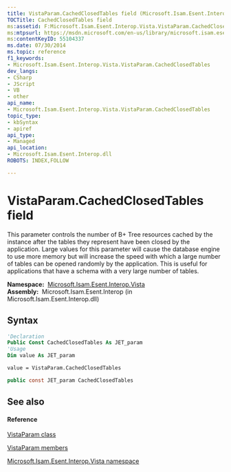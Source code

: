 ```yaml
---
title: VistaParam.CachedClosedTables field (Microsoft.Isam.Esent.Interop.Vista)
TOCTitle: CachedClosedTables field
ms:assetid: F:Microsoft.Isam.Esent.Interop.Vista.VistaParam.CachedClosedTables
ms:mtpsurl: https://msdn.microsoft.com/en-us/library/microsoft.isam.esent.interop.vista.vistaparam.cachedclosedtables(v=EXCHG.10)
ms:contentKeyID: 55104337
ms.date: 07/30/2014
ms.topic: reference
f1_keywords:
- Microsoft.Isam.Esent.Interop.Vista.VistaParam.CachedClosedTables
dev_langs:
- CSharp
- JScript
- VB
- other
api_name: 
- Microsoft.Isam.Esent.Interop.Vista.VistaParam.CachedClosedTables
topic_type: 
- kbSyntax
- apiref
api_type: 
- Managed
api_location: 
- Microsoft.Isam.Esent.Interop.dll
ROBOTS: INDEX,FOLLOW

---
```


# VistaParam.CachedClosedTables field

This parameter controls the number of B+ Tree resources cached by the instance after the tables they represent have been closed by the application. Large values for this parameter will cause the database engine to use more memory but will increase the speed with which a large number of tables can be opened randomly by the application. This is useful for applications that have a schema with a very large number of tables.

**Namespace:**  [Microsoft.Isam.Esent.Interop.Vista](hh558039\(v=exchg.10\).md)  
**Assembly:**  Microsoft.Isam.Esent.Interop (in Microsoft.Isam.Esent.Interop.dll)

## Syntax

``` vb
'Declaration
Public Const CachedClosedTables As JET_param
'Usage
Dim value As JET_param

value = VistaParam.CachedClosedTables
```

``` csharp
public const JET_param CachedClosedTables
```

## See also

#### Reference

[VistaParam class](dn335284\(v=exchg.10\).md)

[VistaParam members](dn335372\(v=exchg.10\).md)

[Microsoft.Isam.Esent.Interop.Vista namespace](hh558039\(v=exchg.10\).md)

